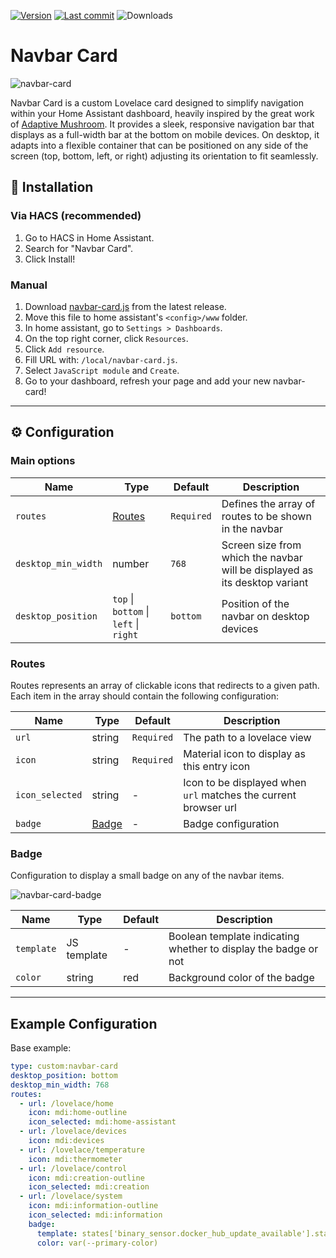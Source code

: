 [![Version](https://img.shields.io/github/v/release/joseluis9595/lovelace-navbar-card)](#)
[![Last commit](https://img.shields.io/github/last-commit/joseluis9595/lovelace-navbar-card)](#)
![Downloads](https://img.shields.io/github/downloads/joseluis9595/lovelace-navbar-card/total)

# Navbar Card
![navbar-card](https://github.com/user-attachments/assets/df2a9a5d-51ec-4786-8f54-36ece2aa6f9a)

Navbar Card is a custom Lovelace card designed to simplify navigation within your Home Assistant dashboard, heavily inspired by the great work of [Adaptive Mushroom](https://community.home-assistant.io/t/adaptive-mushroom/640308). It provides a sleek, responsive navigation bar that displays as a full-width bar at the bottom on mobile devices. On desktop, it adapts into a flexible container that can be positioned on any side of the screen (top, bottom, left, or right) adjusting its orientation to fit seamlessly.

## 🚀 Installation
### Via HACS (recommended)
1. Go to HACS in Home Assistant.
2. Search for "Navbar Card".
3. Click Install!

### Manual
1. Download [navbar-card.js](https://github.com/joseluis9595/lovelace-navbar-card/releases/latest/download/navbar-card.js) from the latest release.
2. Move this file to home assistant's `<config>/www` folder.
3. In home assistant, go to `Settings > Dashboards`.
4. On the top right corner, click `Resources`.
5. Click `Add resource`.
6. Fill URL with: `/local/navbar-card.js`.
7. Select `JavaScript module` and `Create`.
8. Go to your dashboard, refresh your page and add your new navbar-card!


---
## ⚙️ Configuration

### Main options

| Name                | Type                                   | Default    | Description                                                                |
|---------------------|----------------------------------------|------------|----------------------------------------------------------------------------|
| `routes`            | [Routes](#routes)                      | `Required` | Defines the array of routes to be shown in the navbar                      |
| `desktop_min_width` | number                                 | `768`      | Screen size from which the navbar will be displayed as its desktop variant |
| `desktop_position`  | `top` \| `bottom` \| `left` \| `right` | `bottom`   | Position of the navbar on desktop devices                                  |


### Routes

Routes represents an array of clickable icons that redirects to a given path. Each item in the array should contain the following configuration:

| Name            	| Type            	| Default    	| Description                                                     	|
|-----------------	|-----------------	|------------	|-----------------------------------------------------------------	|
| `url`           	| string          	| `Required` 	| The path to a lovelace view                                     	|
| `icon`          	| string          	| `Required` 	| Material icon to display as this entry icon                     	|
| `icon_selected` 	| string          	| -          	| Icon to be displayed when `url` matches the current browser url 	|
| `badge`         	| [Badge](#badge) 	| -          	| Badge configuration                                             	|

### Badge

Configuration to display a small badge on any of the navbar items.

![navbar-card-badge](https://github.com/user-attachments/assets/5f548ce3-82b5-422f-a084-715bc73846b0)


| Name       	| Type        	| Default 	| Description                                                     	|
|------------	|-------------	|---------	|-----------------------------------------------------------------	|
| `template` 	| JS template 	| -       	| Boolean template indicating whether to display the badge or not 	|
| `color`    	| string      	| red     	| Background color of the badge                                   	|


---
## Example Configuration
Base example:
```yaml
type: custom:navbar-card
desktop_position: bottom
desktop_min_width: 768
routes:
  - url: /lovelace/home
    icon: mdi:home-outline
    icon_selected: mdi:home-assistant
  - url: /lovelace/devices
    icon: mdi:devices
  - url: /lovelace/temperature
    icon: mdi:thermometer
  - url: /lovelace/control
    icon: mdi:creation-outline
    icon_selected: mdi:creation
  - url: /lovelace/system
    icon: mdi:information-outline
    icon_selected: mdi:information
    badge:
      template: states['binary_sensor.docker_hub_update_available'].state === 'on'
      color: var(--primary-color)
```

